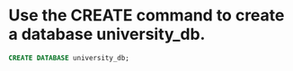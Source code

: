#  Use the CREATE command to create a database university_db. 

```sql
CREATE DATABASE university_db;
```